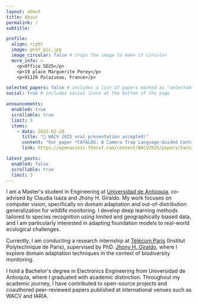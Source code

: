 ```yaml
---
layout: about
title: About
permalink: /
subtitle:

profile:
  align: right
  image: prof_pic.jpg
  image_circular: false # crops the image to make it circular
  more_info: >
    <p>Office 5D25</p>
    <p>19 place Marguerite Perey</p>
    <p>91120 Palaiseau, France</p>

selected_papers: false # includes a list of papers marked as "selected={true}"
social: true # includes social icons at the bottom of the page

announcements:
  enabled: true
  scrollable: true
  limit: 5
  items:
    - date: 2025-02-28
      title: "🎤 WACV 2025 oral presentation accepted!"
      content: "Our paper *CATALOG: A Camera Trap Language-Guided Contrastive Learning Model* was accepted as an **oral presentation** at WACV 2025 (top 8%)."
      link: https://openaccess.thecvf.com/content/WACV2025/papers/Santamaria_CATALOG_A_Camera_Trap_Language-Guided_Contrastive_Learning_Model_WACV_2025_paper.pdf

latest_posts:
  enabled: false
  scrollable: true
  limit: 3
---
```


I am a Master's student in Engineering at [Universidad de Antioquia](https://udea.edu.co), co-advised by Claudia Isaza and Jhony H. Giraldo. My work focuses on computer vision, specifically on domain adaptation and out-of-distribution generalization for wildlife monitoring. I develop deep learning methods tailored to species recognition using limited and geographically biased data, and I am particularly interested in adapting foundation models to real-world ecological challenges.

Currently, I am conducting a research internship at [Télécom Paris](https://www.telecom-paris.fr/) (Institut Polytechnique de Paris), supervised by PhD. [Jhony H. Giraldo](https://jhonygiraldo.github.io/), where I explore domain adaptation techniques in the context of biodiversity monitoring.

I hold a Bachelor's degree in Electronics Engineering from Universidad de Antioquia, where I graduated with academic distinction. Throughout my academic journey, I have contributed to open-source projects and coauthored peer-reviewed papers published at international venues such as WACV and IARIA.
